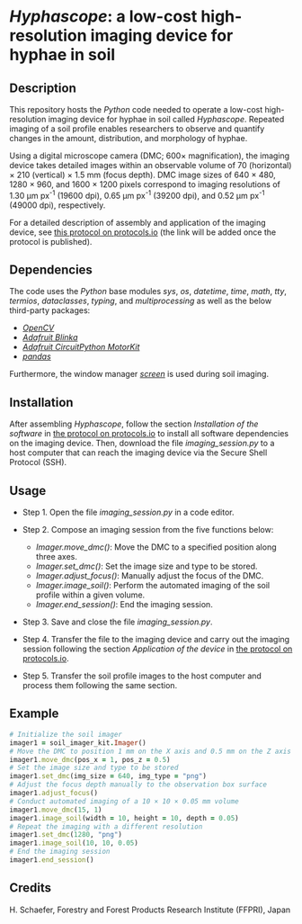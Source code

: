 #  *Hyphascope*: a low-cost high-resolution imaging device for hyphae in soil

## Description

This repository hosts the *Python* code needed to operate a low-cost high-resolution imaging device for hyphae in soil called *Hyphascope*. Repeated imaging of a soil profile enables researchers to observe and quantify changes in the amount, distribution, and morphology of hyphae.

Using a digital microscope camera (DMC; 600× magnification), the imaging device takes detailed images within an observable volume of 70 (horizontal) × 210 (vertical) × 1.5 mm (focus depth). DMC image sizes of 640 × 480, 1280 × 960, and 1600 × 1200 pixels correspond to imaging resolutions of 1.30 μm px<sup>-1</sup> (19600 dpi), 0.65 μm px<sup>-1</sup> (39200 dpi), and 0.52 μm px<sup>-1</sup> (49000 dpi), respectively.

For a detailed description of assembly and application of the imaging device, see [this protocol on protocols.io](https://www.protocols.io/) (the link will be added once the protocol is published).

## Dependencies

The code uses the *Python* base modules *sys*, *os*, *datetime*, *time*, *math*, *tty*, *termios*, *dataclasses*, *typing*, and *multiprocessing* as well as the below third-party packages: 

- [*OpenCV*](https://pypi.org/project/opencv-python/)
- [*Adafruit Blinka*](https://github.com/adafruit/Adafruit_Blinka/)
- [*Adafruit CircuitPython MotorKit*](https://github.com/adafruit/Adafruit_CircuitPython_MotorKit/)
- [*pandas*](https://pypi.org/project/pandas/)

Furthermore, the window manager [*screen*](https://www.gnu.org/software/screen/) is used during soil imaging.

## Installation

After assembling *Hyphascope*, follow the section *Installation of the software* in  [the protocol on protocols.io](https://www.protocols.io/) to install all software dependencies on the imaging device. Then, download the file *imaging_session.py* to a host computer that can reach the imaging device via the Secure Shell Protocol (SSH).

## Usage

- Step 1. Open the file *imaging_session.py* in a code editor.

- Step 2. Compose an imaging session from the five functions below: 
    - *Imager.move_dmc()*: Move the DMC to a specified position along three axes. 
    - *Imager.set_dmc()*: Set the image size and type to be stored. 
    - *Imager.adjust_focus()*: Manually adjust the focus of the DMC.
    - *Imager.image_soil()*: Perform the automated imaging of the soil profile within a given volume.
    - *Imager.end_session()*: End the imaging session.

- Step 3. Save and close the file *imaging_session.py*.

- Step 4. Transfer the file to the imaging device and carry out the imaging session following the section *Application of the device* in [the protocol on protocols.io](https://www.protocols.io/).

- Step 5. Transfer the soil profile images to the host computer and process them following the same section.

## Example

```ruby
# Initialize the soil imager
imager1 = soil_imager_kit.Imager()
# Move the DMC to position 1 mm on the X axis and 0.5 mm on the Z axis
imager1.move_dmc(pos_x = 1, pos_z = 0.5)
# Set the image size and type to be stored
imager1.set_dmc(img_size = 640, img_type = "png")
# Adjust the focus depth manually to the observation box surface
imager1.adjust_focus()
# Conduct automated imaging of a 10 × 10 × 0.05 mm volume
imager1.move_dmc(15, 1)
imager1.image_soil(width = 10, height = 10, depth = 0.05)
# Repeat the imaging with a different resolution
imager1.set_dmc(1280, "png")
imager1.image_soil(10, 10, 0.05)
# End the imaging session
imager1.end_session()
```

## Credits

H. Schaefer, Forestry and Forest Products Research Institute (FFPRI), Japan